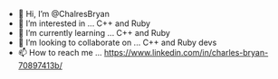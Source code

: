 - 👋 Hi, I’m @ChalresBryan
- 👀 I’m interested in ... C++ and Ruby
- 🌱 I’m currently learning ... C++ and Ruby
- 💞️ I’m looking to collaborate on ... C++ and Ruby devs
- 📫 How to reach me ... https://www.linkedin.com/in/charles-bryan-70897413b/

<!---
ChalresBryan/ChalresBryan is a ✨ special ✨ repository because its `README.md` (this file) appears on your GitHub profile.
You can click the Preview link to take a look at your changes.
--->

